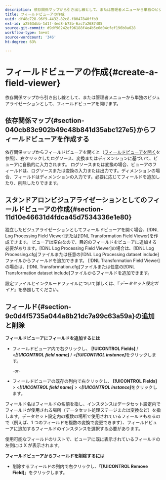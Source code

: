 ```yaml
---
description: 依存関係マップから引き出し線として、または管理者メニューから単独のビジュアライゼーションとして、フィールドビューアを開けます。
title: フィールドビューアの作成
uuid: df48e728-96f9-4432-82c8-f8047840ffb9
exl-id: a2563dbb-1d1f-4ed8-b73b-6ac7a2687405
source-git-commit: d9df90242ef96188f4e4b5e6d04cfef196b0a628
workflow-type: tm+mt
source-wordcount: '346'
ht-degree: 63%

---
```


# フィールドビューアの作成{#create-a-field-viewer}

依存関係マップから引き出し線として、または管理者メニューから単独のビジュアライゼーションとして、フィールドビューアを開けます。

## 依存関係マップ{#section-040cb83c902b49c48b841d35abc127e5}からフィールドビューアを作成する

依存関係マップからフィールドビューアを開くと（[フィールドビューアを開く](../../../../../home/c-get-started/c-admin-intrf/c-dataset-mgrs/c-dep-maps/c-opn-field-vwrs.md#concept-0f0738ac50804a33818487222c337c27)を参照）、右クリックしたログソース、変換またはディメンションに基づいて、ビューアに自動的に入力されます。 ログソースまたは変換の場合、ビューアのフィールドは、ログソースまたは変換の入力または出力です。ディメンションの場合、フィールドはディメンションの入力です。必要に応じてフィールドを追加したり、削除したりできます。

## スタンドアロンビジュアライゼーションとしてのフィールドビューアの作成{#section-11d10e46631d4fdca45d7534336e1e80}

独立したビジュアライゼーションとしてフィールドビューアを開く場合、[!DNL Log Processing Field Viewer]または[!DNL Transformation Field Viewer]を作成できます。 ビューアは空白なので、目的のフィールドをビューアに追加する必要があります。[!DNL Log Processing Field Viewer]の場合は、[!DNL Log Processing.cfg]ファイルまたは任意の[!DNL Log Processing dataset include]ファイルからフィールドを追加できます。 [!DNL Transformation Field Viewer]の場合は、[!DNL Transformation.cfg]ファイルまたは任意の[!DNL Transformation dataset include]ファイルからフィールドを追加できます。

設定ファイルとインクルードファイルについて詳しくは、『*データセット設定ガイド*』を参照してください。

## フィールド{#section-9c0d4f5735a044a8b21dc7a99c63a59a}の追加と削除

**フィールドビューアにフィールドを追加するには**

* フィールドビューア内で右クリックし、 **[!UICONTROL Fields]** / *&lt;**[!UICONTROL field name]*** / *&lt;**[!UICONTROL instance]***&#x200B;をクリックします。

   -or-

* フィールドビューアの既存の列内で右クリックし、 **[!UICONTROL Fields]** > *&lt;**[!UICONTROL field name]*** > *&lt;**[!UICONTROL instance]***&#x200B;をクリックします。

フィールド名はフィールドの名前を指し、インスタンスはデータセット設定内でフィールドが使用される場所（データセット処理ステージまたは変換など）を指します。データセット設定内の複数の場所で使用されているフィールドもあるので（例えば、1 つのフィールドを複数の変換で変更できます）、フィールドビューアに追加するフィールドのインスタンスを選択する必要があります。

使用可能なフィールドのリストで、ビューアに既に表示されているフィールドの左側には X が表示されます。

**フィールドビューアからフィールドを削除するには**

* 削除するフィールドの列内で右クリックし、「**[!UICONTROL Remove Field]**」をクリックします。
